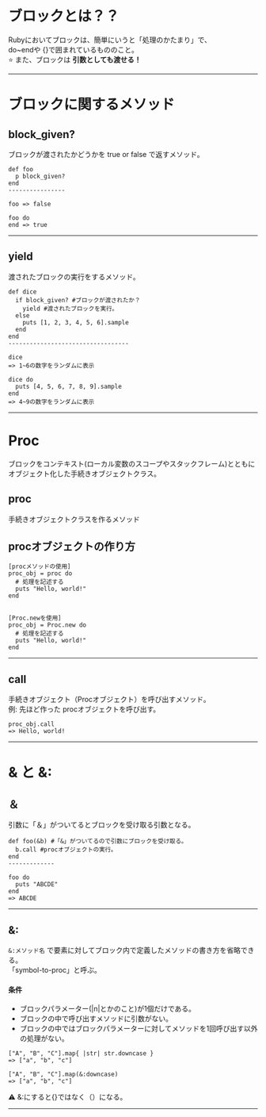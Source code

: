 # ブロックとは？？
Rubyにおいてブロックは、簡単にいうと「処理のかたまり」で、    
do~endや {}で囲まれているもののこと。    
⭐️ また、ブロックは **引数としても渡せる！**
***

# ブロックに関するメソッド
## block_given?
ブロックが渡されたかどうかを true or false で返すメソッド。
~~~
def foo
  p block_given?
end
----------------

foo => false

foo do
end => true
~~~
***

## yield
渡されたブロックの実行をするメソッド。
~~~
def dice
  if block_given? #ブロックが渡されたか？
    yield #渡されたブロックを実行。
  else
    puts [1, 2, 3, 4, 5, 6].sample
  end
end
----------------------------------

dice
=> 1~6の数字をランダムに表示

dice do
  puts [4, 5, 6, 7, 8, 9].sample
end
=> 4~9の数字をランダムに表示
~~~
***

# Proc
ブロックをコンテキスト(ローカル変数のスコープやスタックフレーム)とともにオブジェクト化した手続きオブジェクトクラス。

## proc
手続きオブジェクトクラスを作るメソッド

## procオブジェクトの作り方
~~~
[procメソッドの使用]
proc_obj = proc do
  # 処理を記述する
  puts "Hello, world!"
end


[Proc.newを使用]
proc_obj = Proc.new do
  # 処理を記述する
  puts "Hello, world!"
end
~~~
***

## call
手続きオブジェクト（Procオブジェクト）を呼び出すメソッド。    
例: 先ほど作った procオブジェクトを呼び出す。
~~~
proc_obj.call
=> Hello, world!
~~~
***

# & と &:
## ＆
引数に「＆」がついてるとブロックを受け取る引数となる。
~~~
def foo(&b) #「&」がついてるので引数にブロックを受け取る。
  b.call #procオブジェクトの実行。
end
-------------

foo do
  puts "ABCDE"
end
=> ABCDE
~~~
***

## &:
`&:メソッド名` で要素に対してブロック内で定義したメソッドの書き方を省略できる。    
「symbol-to-proc」と呼ぶ。

#### 条件
- ブロックパラメーター(|n|とかのこと)が1個だけである。
- ブロックの中で呼び出すメソッドに引数がない。
- ブロックの中ではブロックパラメーターに対してメソッドを1回呼び出す以外の処理がない。
~~~
["A", "B", "C"].map{ |str| str.downcase }
=> ["a", "b", "c"]

["A", "B", "C"].map(&:downcase)
=> ["a", "b", "c"]
~~~
⚠️ &:にすると{}ではなく（）になる。
***
